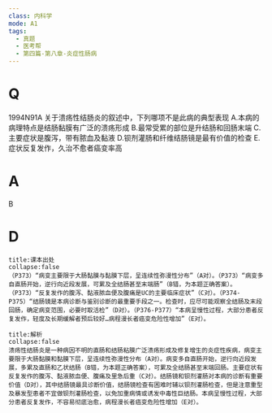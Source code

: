 ```yaml
---
class: 内科学
mode: A1
tags:
  - 真题
  - 医考帮
  - 第四篇-第八章-炎症性肠病
---
```


# Q
1994N91A 关于溃疡性结肠炎的叙述中，下列哪项不是此病的典型表现
A.本病的病理特点是结肠黏膜有广泛的溃疡形成
B.最常受累的部位是升结肠和回肠末端
C.主要症状是腹泻，带有脓血及黏液
D.钡剂灌肠和纤维结肠镜是最有价值的检查
E.症状反复发作，久治不愈者癌变率高

# A
B
# D
```ad-note
title:课本出处
collapse:false
（P373）“病变主要限于大肠黏膜与黏膜下层，呈连续性弥漫性分布”（A对）。（P373）“病变多自直肠开始，逆行向近段发展，可累及全结肠甚至末端肠”（B错，为本题正确答案）。（P373）“反复发作的腹泻、黏液脓血便及腹痛是UC的主要临床症状”（C对）。（P374-P375）“结肠镜是本病诊断与鉴别诊断的最重要手段之一。检查时，应尽可能观察全结肠及末段回肠，确定病变范围，必要时取活检”（D对）。（P376-P377）“本病呈慢性过程，大部分患者反复发作，轻度及长期缓解者预后较好…病程漫长者癌变危险性增加”（E对）。
```

```ad-summary
title:解析
collapse:false
溃疡性结肠炎是一种病因不明的直肠和结肠粘膜广泛溃疡形成及修复增生的炎症性疾病，病变主要限于大肠黏膜和黏膜下层，呈连续性弥漫性分布（A对）。病变多自直肠开始，逆行向近段发展，多累及直肠和乙状结肠（B错，为本题正确答案），可累及全结肠甚至末端回肠。主要症状有反复发作的腹泻、黏液脓血便、腹痛及里急后重（C对）。结肠镜和钡剂灌肠对本病的诊断有重要价值（D对），其中结肠镜最具诊断价值，结肠镜检查有困难时辅以钡剂灌肠检查，但是注意重型及暴发型患者不宜做钡剂灌肠检查，以免加重病情或诱发中毒性巨结肠。本病呈慢性过程，大部分患者反复发作，不容易彻底治愈，病程漫长者癌变危险性增加（E对）。
```

